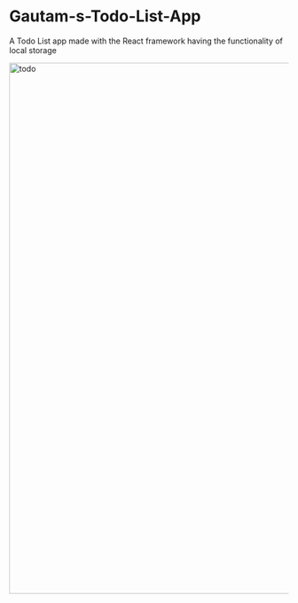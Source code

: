 # Gautam-s-Todo-List-App
A Todo List app made with the React framework having the functionality of local storage


<img width="958" alt="todo" src="https://github.com/gautam1804/Gautam-s-Todo-List-App/assets/94231865/4ce6ff13-50f1-43a0-998e-14545a599ca6">
